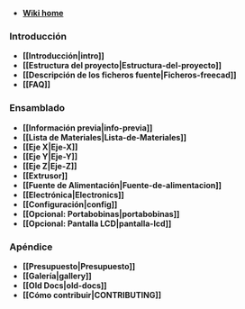 - **[Wiki home](Home)**

### Introducción
- **[[Introducción|intro]]**
- **[[Estructura del proyecto|Estructura-del-proyecto]]**
- **[[Descripción de los ficheros fuente|Ficheros-freecad]]**
- **[[FAQ]]**

### Ensamblado
- **[[Información previa|info-previa]]**
- **[[Lista de Materiales|Lista-de-Materiales]]**
- **[[Eje X|Eje-X]]**
- **[[Eje Y|Eje-Y]]**
- **[[Eje Z|Eje-Z]]**
- **[[Extrusor]]**
- **[[Fuente de Alimentación|Fuente-de-alimentacion]]**
- **[[Electrónica|Electronics]]**
- **[[Configuración|config]]**
- **[[Opcional: Portabobinas|portabobinas]]**
- **[[Opcional: Pantalla LCD|pantalla-lcd]]**

### Apéndice
- **[[Presupuesto|Presupuesto]]**
- **[[Galería|gallery]]**
- **[[Old Docs|old-docs]]**
- **[[Cómo contribuir|CONTRIBUTING]]**